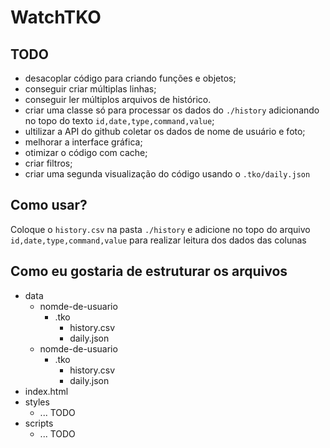 # WatchTKO

## TODO

- desacoplar código para criando funções e objetos;
- conseguir criar múltiplas linhas;
- conseguir ler múltiplos arquivos de histórico.
- criar uma classe só para processar os dados do `./history` adicionando no topo do texto `id,date,type,command,value`;
- ultilizar a API do github coletar os dados de nome de usuário e foto;
- melhorar a interface gráfica;
- otimizar o código com cache;
- criar filtros;
- criar uma segunda visualização do código usando o `.tko/daily.json`

## Como usar?

Coloque o `history.csv` na pasta `./history` e adicione no topo do arquivo `id,date,type,command,value` para realizar leitura dos dados das colunas

## Como eu gostaria de estruturar os arquivos

- data
  - nomde-de-usuario 
    - .tko
      - history.csv
      - daily.json
  - nomde-de-usuario
    - .tko
      - history.csv
      - daily.json
- index.html
- styles
  - ... TODO 
- scripts
  - ... TODO
